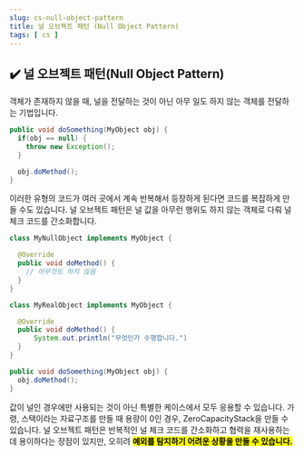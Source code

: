```yaml
---
slug: cs-null-object-pattern
title: 널 오브젝트 패턴 (Null Object Pattern)
tags: [ cs ]
---
```


## ✔️ 널 오브젝트 패턴(Null Object Pattern)
객체가 존재하지 않을 때, 널을 전달하는 것이 아닌 아무 일도 하지 않는 객체를 전달하는 기법입니다.

```java
public void doSomething(MyObject obj) {
  if(obj == null) {
    throw new Exception();
  }

  obj.doMethod();
}
```
이러한 유형의 코드가 여러 곳에서 계속 반복해서 등장하게 된다면 코드를 복잡하게 만들 수도 있습니다. 널 오브젝트 패턴은 널 값을 아무런 행위도 하지 않는 객체로 다뤄 널 체크 코드를 간소화합니다.

```java
class MyNullObject implements MyObject {

  @Override
  public void doMethod() {
    // 아무것도 하지 않음
  }
}

class MyRealObject implements MyObject {

  @Override
  public void doMethod() {
      System.out.println("무엇인가 수행합니다.")
  }
}

public void doSomething(MyObject obj) {
  obj.doMethod();
}
```

값이 널인 경우에만 사용되는 것이 아닌 특별한 케이스에서 모두 응용할 수 있습니다. 가령, 스택이라는 자료구조를 만들 때 용량이 0인 경우, ZeroCapacityStack을 만들 수 있습니다. 널 오브젝트 패턴은 반복적인 널 체크 코드를 간소화하고 협력을 재사용하는데 용이하다는 장점이 있지만, 오히려 <mark>**예외를 탐지하기 어려운 상황을 만들 수 있습니다.**</mark>
